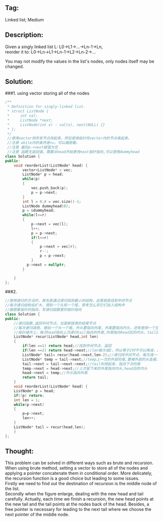 ## Tag:
Linked list; Medium
## Description:
  
Given a singly linked list L: L0→L1→…→Ln-1→Ln,<br>
reorder it to: L0→Ln→L1→Ln-1→L2→Ln-2→…<br>

You may not modify the values in the list's nodes, only nodes itself may be changed.
## Solution:
###1. using vector storing all of the nodes
```c++
/**
 * Definition for singly-linked list.
 * struct ListNode {
 *     int val;
 *     ListNode *next;
 *     ListNode(int x) : val(x), next(NULL) {}
 * };
 */
 //使用vector将所有节点存起来，然后使用指针将vector内的节点串起来。
 //注意 while内的条件是<=，可以画图看。
 //注意 最后p->next赋值为空
 //注意 函数无返回值，需要从head开始更改next指针指向,可以使用dummyhead
class Solution {
public:
    void reorderList(ListNode* head) {
        vector<ListNode* > vec;
        ListNode* p = head;
        while(p)
        {
            vec.push_back(p);
            p = p->next;
        }
        int l = 0,r = vec.size()-1;
        ListNode dummyhead(0);
        p = &dummyhead;
        while(l<=r)
        {
            p->next = vec[l];
            l++;
            p = p->next;
            if(l<=r)
            {            
                p->next = vec[r];
                r--;
                p = p->next;
            }
          p->next = nullptr;
        }

    }
};
```
###2.
```c++
//使用递归的方法时，首先是通过递归找到最小的结构，这里就是找到中间节点
//每次递归结构会扩大，得到一个头和一个尾，思考怎么将它们加入结构中
//画图看指针的指向，写递归函数里的指针指向
class Solution {
public:
    //递归函数,返回中间节点，也是新链表的结尾节点
    //每次递归调用，增加一个头一个尾，外头要指向外尾，外尾要指向内头，还有使用一个空余指针,即tail指向下次的尾
    //指针操作上，每次head指向上次递归tail指向的外尾,外尾指向head后的内头，tail指向下次的尾
    ListNode* recur(ListNode* head,int len)
    {
        if(len ==1) return head;//找到中间节点，返回
        if(len ==2) return head->next;//len每次减2，所以等于2时不可以再减，返回
        ListNode* tail= recur(head->next,len-2);//递归找中间节点，每次减一个头一个尾
        ListNode* temp = tail->next;//temp上一次的外部的尾,要被外部的头连接，还要指向内部的头
        tail->next = tail->next->next;//tail利用起来，指向下次的尾
        temp->next = head->next;//上次留下来的外尾指向内头,head后的内头
        head->next = temp;//外头指向外尾
        return tail;
    }
    void reorderList(ListNode* head) {
    ListNode* p = head;
    if(!p) return;
    int len = 1;
    while(p->next)
    {
        p=p->next;
        len++;
    }
    ListNode* tail = recur(head,len); 
    }
};
```
## Thought:
This problem can be solved in different ways such as brute and recursion. <br>
When using brute method, setting a vector to store all of the nodes and applying a pointer concatenate them in conditional order.
More delicately, the recursion function is a good choice but leading to some issues. <br>
Firstly we need to find out the destination of recursion is the middle node of the list.<br>
Secondly when the figure enlarge, dealing with the new head and tail carefully. Actually, each time we finish a recursion,
the new head points at the new tail and the tail points at the nodes back of the head. Besides, a free pointer is necessary 
for leading to the next tail where we choose the next pointer of the middle node.





